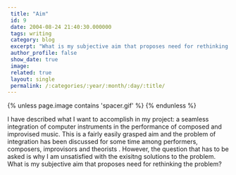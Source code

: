 ```yaml
---
 title: "Aim"
 id: 9
 date: 2004-08-24 21:40:30.000000
 tags: writing
 category: blog
 excerpt: "What is my subjective aim that proposes need for rethinking the problem?..."
 author_profile: false
 show_date: true
 image: 
 related: true
 layout: single
 permalink: /:categories/:year/:month/:day/:title/
---
```

{% unless page.image contains 'spacer.gif' %}
{% endunless %}

I have described what I want to accomplish in my project: a seamless integration of computer instruments in the performance of composed and improvised music. This is a fairly easily grasped aim and the problem of integration has been discussed for some time among performers, composers, improvisors and theorists <ins title="Note to myself: collect references!"></ins>. However, the question that has to be asked is why I am unsatisfied with the exisitng solutions to the problem. What is my subjective aim that proposes need for rethinking the problem?
